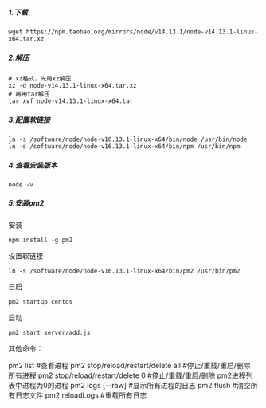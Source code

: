 ##### 1.下载

```
wget https://npm.taobao.org/mirrors/node/v14.13.1/node-v14.13.1-linux-x64.tar.xz
```

##### 2.解压

```
# xz格式，先用xz解压
xz -d node-v14.13.1-linux-x64.tar.xz
# 再用tar解压
tar xvf node-v14.13.1-linux-x64.tar
```

##### 3.配置软链接

```
ln -s /software/node/node-v16.13.1-linux-x64/bin/node /usr/bin/node
ln -s /software/node/node-v16.13.1-linux-x64/bin/npm /usr/bin/npm
```

##### 4.查看安装版本

```
node -v
```

##### 5.安装pm2

安装

```
npm install -g pm2
```

设置软链接

```
ln -s /software/node/node-v16.13.1-linux-x64/bin/pm2 /usr/bin/pm2
```

自启

```
pm2 startup centos
```

启动

```
pm2 start server/add.js
```



其他命令：

pm2 list #查看进程
pm2 stop/reload/restart/delete all #停止/重载/重启/删除 所有进程
pm2 stop/reload/restart/delete 0 #停止/重载/重启/删除 pm2进程列表中进程为0的进程
pm2 logs [--raw] #显示所有进程的日志
pm2 flush #清空所有日志文件
pm2 reloadLogs #重载所有日志
